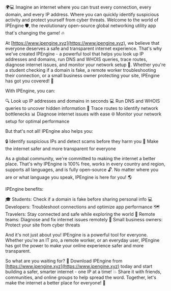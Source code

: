 🌍💻 Imagine an internet where you can trust every connection, every domain, and every IP address. Where you can quickly identify suspicious activity and protect yourself from cyber threats. Welcome to the world of IPEngine 🛡️, the revolutionary open-source global networking utility app that's changing the game! 🔥

At [https://www.ipengine.xyz](https://www.ipengine.xyz), we believe that everyone deserves a safe and transparent internet experience. That's why we've created IPEngine - a powerful tool that helps you look up IP addresses and domains, run DNS and WHOIS queries, trace routes, diagnose internet issues, and monitor your network setup 📡. Whether you're a student checking if a domain is fake, a remote worker troubleshooting their connection, or a small business owner protecting your site, IPEngine has got you covered! 💪

With IPEngine, you can:

🔍 Look up IP addresses and domains in seconds
💻 Run DNS and WHOIS queries to uncover hidden information
📍 Trace routes to identify network bottlenecks
📊 Diagnose internet issues with ease
🌐 Monitor your network setup for optimal performance

But that's not all! IPEngine also helps you:

🔒 Identify suspicious IPs and detect scams before they harm you
💪 Make the internet safer and more transparent for everyone

As a global community, we're committed to making the internet a better place. That's why IPEngine is 100% free, works in every country and region, supports all languages, and is fully open-source 🔓. No matter where you are or what language you speak, IPEngine is here for you! 🌎

IPEngine benefits:

🎓 Students: Check if a domain is fake before sharing personal info
💻 Developers: Troubleshoot connections and optimize app performance
🗺️ Travelers: Stay connected and safe while exploring the world
👥 Remote teams: Diagnose and fix internet issues remotely
🏢 Small business owners: Protect your site from cyber threats

And it's not just about you! IPEngine is a powerful tool for everyone. Whether you're an IT pro, a remote worker, or an everyday user, IPEngine has got the power to make your online experience safer and more transparent.

So what are you waiting for? 🚀 Download IPEngine from [https://www.ipengine.xyz](https://www.ipengine.xyz) today and start building a safer, smarter internet - one IP at a time! 💥 Share it with friends, communities, and online groups to help spread the word. Together, let's make the internet a better place for everyone! 🌈